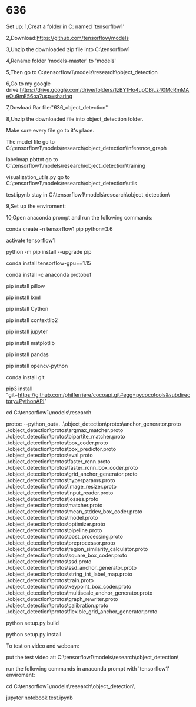 # 636
Set up:
1,Creat a folder in C: named 'tensorflow1'

2,Download:https://github.com/tensorflow/models

3,Unzip the downloaded zip file into C:\tensorflow1

4,Rename folder 'models-master' to 'models'

5,Then go to C:\tensorflow1\models\research\object_detection

6,Go to my google drive:https://drive.google.com/drive/folders/1zBY1Ho4upCBiLz40McRmMAeOu9mE56oa?usp=sharing

7,Dowload Rar file:"636_object_detection" 
  
8,Unzip the downloaded file into object_detection folder.

  Make sure every file go to it's place.
  
  The model file go to C:\tensorflow1\models\research\object_detection\inference_graph
  
  labelmap.pbttxt go to C:\tensorflow1\models\research\object_detection\training
  
  visualization_utils.py go to C:\tensorflow1\models\research\object_detection\utils
  
  test.ipynb stay in C:\tensorflow1\models\research\object_detection\

9,Set up the enviroment:

10,Open anaconda prompt and run the following commands:

conda create -n tensorflow1 pip python=3.6

activate tensorflow1

python -m pip install --upgrade pip

conda install tensorflow-gpu==1.15

conda install -c anaconda protobuf

pip install pillow

pip install lxml

pip install Cython

pip install contextlib2

pip install jupyter

pip install matplotlib

pip install pandas

pip install opencv-python

conda install git   

pip3 install "git+https://github.com/philferriere/cocoapi.git#egg=pycocotools&subdirectory=PythonAPI"

cd C:\tensorflow1\models\research

protoc --python_out=. .\object_detection\protos\anchor_generator.proto .\object_detection\protos\argmax_matcher.proto .\object_detection\protos\bipartite_matcher.proto .\object_detection\protos\box_coder.proto .\object_detection\protos\box_predictor.proto .\object_detection\protos\eval.proto .\object_detection\protos\faster_rcnn.proto .\object_detection\protos\faster_rcnn_box_coder.proto .\object_detection\protos\grid_anchor_generator.proto .\object_detection\protos\hyperparams.proto .\object_detection\protos\image_resizer.proto .\object_detection\protos\input_reader.proto .\object_detection\protos\losses.proto .\object_detection\protos\matcher.proto .\object_detection\protos\mean_stddev_box_coder.proto .\object_detection\protos\model.proto .\object_detection\protos\optimizer.proto .\object_detection\protos\pipeline.proto .\object_detection\protos\post_processing.proto .\object_detection\protos\preprocessor.proto .\object_detection\protos\region_similarity_calculator.proto .\object_detection\protos\square_box_coder.proto .\object_detection\protos\ssd.proto .\object_detection\protos\ssd_anchor_generator.proto .\object_detection\protos\string_int_label_map.proto .\object_detection\protos\train.proto .\object_detection\protos\keypoint_box_coder.proto .\object_detection\protos\multiscale_anchor_generator.proto .\object_detection\protos\graph_rewriter.proto .\object_detection\protos\calibration.proto .\object_detection\protos\flexible_grid_anchor_generator.proto

python setup.py build

python setup.py install



To test on video and webcam:

put the test video at:  C:\tensorflow1\models\research\object_detection\

run the following commands in anaconda prompt with 'tensorflow1' enviroment:

cd C:\tensorflow1\models\research\object_detection\

jupyter notebook test.ipynb




